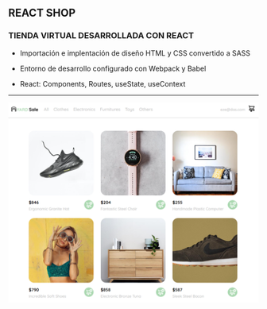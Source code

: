###

## REACT SHOP

### TIENDA VIRTUAL DESARROLLADA CON REACT

- Importación e implentación de diseño HTML y CSS convertido a SASS

- Entorno de desarrollo configurado con Webpack y Babel

- React: Components, Routes, useState, useContext

---

![Home](src\assets\front.png "React Shop")
